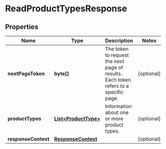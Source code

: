 

# ReadProductTypesResponse


## Properties

| Name | Type | Description | Notes |
|------------ | ------------- | ------------- | -------------|
|**nextPageToken** | **byte[]** | The token to request the next page of results. Each token refers to a specific page. |  [optional] |
|**productTypes** | [**List&lt;ProductType&gt;**](ProductType.md) | Information about one or more product types. |  [optional] |
|**responseContext** | [**ResponseContext**](ResponseContext.md) |  |  [optional] |



